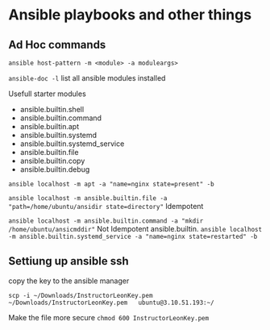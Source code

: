 # Ansible playbooks and other things

## Ad Hoc commands

`ansible host-pattern -m <module> -a moduleargs>`

`ansible-doc -l`  list all ansible modules installed

Usefull starter modules
- ansible.builtin.shell
- ansible.builtin.command
- ansible.builtin.apt
- ansible.builtin.systemd
- ansible.builtin.systemd_service
- ansible.builtin.file
- ansible.builtin.copy
- ansible.builtin.debug


`ansible localhost -m apt -a "name=nginx state=present" -b`


`ansible localhost -m ansible.builtin.file -a "path=/home/ubuntu/ansidir state=directory"`  Idempotent


`ansible localhost -m ansible.builtin.command -a "mkdir /home/ubuntu/ansicmddir"`  Not Idempotent
ansible.builtin.
`ansible localhost -m ansible.builtin.systemd_service -a "name=nginx state=restarted" -b`

## Settiung up ansible ssh

copy the key to the ansible manager

`scp -i ~/Downloads/InstructorLeonKey.pem  ~/Downloads/InstructorLeonKey.pem   ubuntu@3.10.51.193:~/`

Make the file more secure
`chmod 600 InstructorLeonKey.pem`